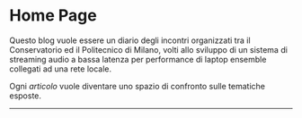 # Home Page
Questo blog vuole essere un diario degli incontri organizzati tra il Conservatorio ed il Politecnico di Milano, volti allo sviluppo di un sistema di streaming audio a bassa latenza per performance di laptop ensemble collegati ad una rete locale.

Ogni *articolo* vuole diventare uno spazio di confronto sulle tematiche esposte.

---

